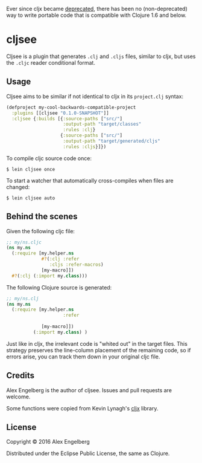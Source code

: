 Ever since cljx became [deprecated](https://github.com/lynaghk/cljx/commit/48c8f912db9fa7ac363e346664b98c7d64bf6e3b), there has been no (non-deprecated) way to write portable code that is compatible with Clojure 1.6 and below.

# cljsee

Cljsee is a plugin that generates `.clj` and `.cljs` files, similar to cljx, but uses the `.cljc` reader conditional format.

## Usage

Cljsee aims to be similar if not identical to cljx in its `project.clj` syntax:

```clojure
(defproject my-cool-backwards-compatible-project
  :plugins [[cljsee "0.1.0-SNAPSHOT"]]
  :cljsee {:builds [{:source-paths ["src/"]
                     :output-path "target/classes"
                     :rules :clj}
                    {:source-paths ["src/"]
                     :output-path "target/generated/cljs"
                     :rules :cljs}]})
```

To compile cljc source code once:
```
$ lein cljsee once
```

To start a watcher that automatically cross-compiles when files are changed:
```
$ lein cljsee auto
```

## Behind the scenes

Given the following cljc file:
```clojure
;; my/ns.cljc
(ns my.ns
  (:require [my.helper.ns
             #?(:clj :refer
                :cljs :refer-macros)
             [my-macro]])
  #?(:clj (:import my.class)))
```
The following Clojure source is generated:
```clojure
;; my/ns.clj
(ns my.ns
  (:require [my.helper.ns
                     :refer
                                   
             [my-macro]])
          (:import my.class) )
```
Just like in cljx, the irrelevant code is "whited out" in the target files. This strategy preserves
the line-column placement of the remaining code, so if errors arise, you can track them down in
your original cljc file.

## Credits

Alex Engelberg is the author of cljsee. Issues and pull requests are welcome.

Some functions were copied from Kevin Lynagh's [cljx](https://github.com/lynaghk/cljx) library.

## License

Copyright © 2016 Alex Engelberg

Distributed under the Eclipse Public License, the same as Clojure.
